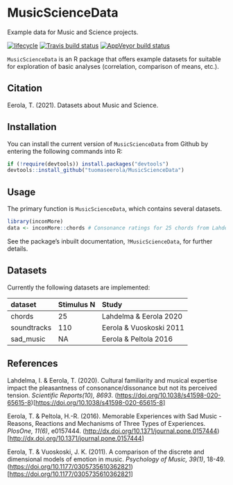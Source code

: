 # MusicScienceData
Example data for Music and Science projects.

[![lifecycle](https://img.shields.io/badge/lifecycle-experimental-orange.svg)](https://www.tidyverse.org/lifecycle/#experimental)
[![Travis build
status](https://travis-ci.org/tuomaseerola/MusicScienceData.svg?branch=master)](https://travis-ci.org/tuomaseerola/MusicScienceData)
[![AppVeyor build
status](https://ci.appveyor.com/api/projects/status/github/tuomaseerola/MusicScienceData?branch=master&svg=true)](https://ci.appveyor.com/project/tuomaseerola/MusicScienceData)

`MusicScienceData` is an R package that offers example datasets for suitable for exploration of basic analyses (correlation, comparison of means, etc.).

## Citation

Eerola, T. (2021). Datasets about Music and Science.

## Installation

You can install the current version of `MusicScienceData` from Github by
entering the following commands into R:

``` r
if (!require(devtools)) install.packages("devtools")
devtools::install_github("tuomaseerola/MusicScienceData")
```

## Usage

The primary function is `MusicScienceData`, which contains several datasets.

``` r
library(inconMore)
data <- inconMore::chords # Consonance ratings for 25 chords from Lahdelma & Eerola 2020
```

See the package’s inbuilt documentation, `?MusicScienceData`, for further
details.

## Datasets

Currently the following datasets are implemented:

| dataset          | Stimulus N| Study               |
| :--------------- | :----- |:-----------------------|
| chords           | 25     | Lahdelma & Eerola 2020 |
| soundtracks      | 110    | Eerola & Vuoskoski 2011|
| sad_music        | NA     | Eerola & Peltola 2016  |


## References

Lahdelma, I. & Eerola, T. (2020). Cultural familiarity and musical expertise impact the pleasantness of consonance/dissonance but not its perceived tension. _Scientific Reports(10), 8693_. (https://doi.org/10.1038/s41598-020-65615-8)[https://doi.org/10.1038/s41598-020-65615-8]

Eerola, T. & Peltola, H.-R. (2016). Memorable Experiences with Sad Music - Reasons, Reactions and Mechanisms of Three Types of Experiences. _PlosOne, 11(6)_, e0157444. (http://dx.doi.org/10.1371/journal.pone.0157444)[http://dx.doi.org/10.1371/journal.pone.0157444]

Eerola, T. & Vuoskoski, J. K. (2011). A comparison of the discrete and dimensional models of emotion in music. _Psychology of Music, 39(1)_, 18-49. (https://doi.org/10.1177/0305735610362821)[https://doi.org/10.1177/0305735610362821]
